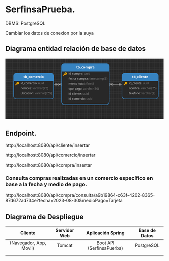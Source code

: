 # SerfinsaPrueba.

DBMS: PostgreSQL

Cambiar los datos de conexion por la suya

## Diagrama entidad relación de base de datos

![Diagrama de Despliegue](EntidadRelacion.png)

## Endpoint.
http://localhost:8080/api/cliente/insertar

http://localhost:8080/api/comercio/insertar

http://localhost:8080/api/compra/insertar

### Consulta compras realizadas en un comercio específico en base a la fecha y medio de pago.

http://localhost:8080/api/compra/consulta/a9b19864-c63f-4202-8365-87d672ad734e?fecha=2023-08-30&medioPago=Tarjeta

## Diagrama de Despliegue

|          Cliente         | Servidor Web |      Aplicación Spring      | Base de Datos |
|:------------------------:|:------------:|:---------------------------:|:-------------:|
| (Navegador,  App, Movil) |    Tomcat    | Boot API  (SerfinsaPuerba)  |   PostgreSQL  |
|                          |              |                             |               |
|                          |              |                             |               |




